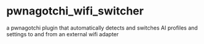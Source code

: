 # pwnagotchi_wifi_switcher
a pwnagotchi plugin that automatically detects and switches AI profiles and settings to and from an external wifi adapter
